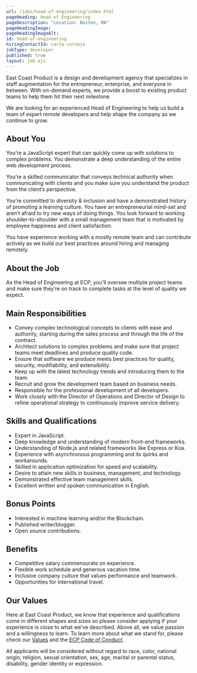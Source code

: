 ```yaml
---
url: /jobs/head-of-engineering/index.html
pageHeading: Head of Engineering
pageDescription: "Location: Boston, MA"
pageHeadingImage:
pageHeadingImageAlt:
id: head-of-engineering
hiringContactId: carla-cornejo
jobType: developer
published: true
layout: job.ejs
---
```


<p>East Coast Product is a design and development agency that specializes in staff augmentation for the entrepreneur, enterprise, and everyone in between. With on-demand experts, we provide a boost to existing product teams to help them hit their next milestone.</p>

<p>We are looking for an experienced Head of Engineering to help us build a team of expert remote developers and help shape the company as we continue to grow.</p>

<h2 class="text-heading-two">About You</h2>

<p>You’re a JavaScript expert that can quickly come up with solutions to complex problems. You demonstrate a deep understanding of the entire web development process.</p>

<p>You’re a skilled communicator that conveys technical authority when communicating with clients and you make sure you understand the product from the client’s perspective.</p>

<p>You’re committed to diversity & inclusion and have a demonstrated history of promoting a learning culture. You have an entrepreneurial mind-set and aren’t afraid to try new ways of doing things. You look forward to working shoulder-to-shoulder with a small management team that is motivated by employee happiness and client satisfaction.</p>

<p>You have experience working with a mostly remote team and can contribute actively as we build our best practices around hiring and managing remotely.</p>

<h2 class="text-heading-two">About the Job</h2>

<p>As the Head of Engineering at ECP, you’ll oversee multiple project teams and make sure they’re on track to complete tasks at the level of quality we expect.</p>

<h2 class="text-heading-two">Main Responsibilities</h2>

<ul>
  <li>Convey complex technological concepts to clients with ease and authority, starting during the sales process and through the life of the contract.</li>
  <li>Architect solutions to complex problems and make sure that project teams meet deadlines and produce quality code.</li>
  <li>Ensure that software we produce meets best practices for quality, security, modifiability, and extensibility.</li>
  <li>Keep up with the latest technology trends and introducing them to the team.</li>
  <li>Recruit and grow the development team based on business needs.</li>
  <li>Responsible for the professional development of all developers.</li>
  <li>Work closely with the Director of Operations and Director of Design to refine operational strategy to continuously improve service delivery.</li>
</ul>

<h2 class="text-heading-two">Skills and Qualifications</h2>

<ul>
  <li>Expert in JavaScript.</li>
  <li>Deep knowledge and understanding of modern front-end frameworks.</li>
  <li>Understanding of Node.js and related frameworks like Express or Koa.</li>
  <li>Experience with asynchronous programming and its quirks and workarounds.</li>
  <li>Skilled in application optimization for speed and scalability.</li>
  <li>Desire to attain new skills in business, management, and technology.</li>
  <li>Demonstrated effective team management skills.</li>
  <li>Excellent written and spoken communication in English.</li>
</ul>

<h2 class="text-heading-two">Bonus Points</h2>

<ul>
  <li>Interested in machine learning and/or the Blockchain.</li>
  <li>Published writer/blogger.</li>
  <li>Open source contributions.</li>
</ul>

<h2 class="text-heading-two">Benefits</h2>

<ul>
  <li>Competitive salary commensurate on experience.</li>
  <li>Flexible work schedule and generous vacation time.</li>
  <li>Inclusive company culture that values performance and teamwork.</li>
  <li>Opportunities for international travel.</li>
</ul>

<h2 class="text-heading-two">Our Values</h2>

<p>Here at East Coast Product, we know that experience and qualifications come in different shapes and sizes so please consider applying if your experience is close to what we’ve described. Above all, we value passion and a willingness to learn. To learn more about what we stand for, please check our <a href="/about/#values">Values</a> and the <a href="/code-of-conduct">ECP Code of Conduct</a>.</p>

<p>All applicants will be considered without regard to race, color, national origin, religion, sexual orientation, sex, age, marital or parental status, disability, gender identity or expression.</p>
